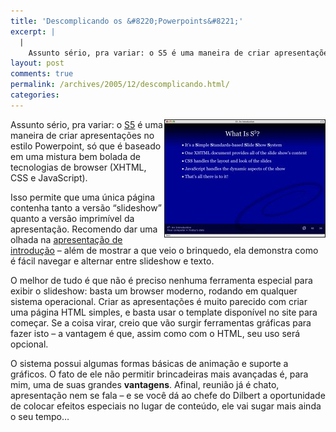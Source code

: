 ```yaml
---
title: 'Descomplicando os &#8220;Powerpoints&#8221;'
excerpt: |
  |
    Assunto sério, pra variar: o S5 é uma maneira de criar apresentações no estilo Powerpoint, só que é baseado em uma mistura bem bolada de tecnologias de browser (XHTML, CSS e JavaScript). Isso permite que uma única página contenha tanto...
layout: post
comments: true
permalink: /archives/2005/12/descomplicando.html/
categories:
---
```

<img title="s5.jpg" src="/archives/img/s5.jpg" width="256" height="187" align="right" style="margin-left:2px" border="1" />Assunto sério, pra variar: o [S5][1] é uma maneira de criar apresentações no estilo Powerpoint, só que é baseado em uma mistura bem bolada de tecnologias de browser (XHTML, CSS e JavaScript).

Isso permite que uma única página contenha tanto a versão &#8220;slideshow&#8221; quanto a versão imprimível da apresentação. Recomendo dar uma olhada na [apresentação de introdução][2] &#8211; além de mostrar a que veio o brinquedo, ela demonstra como é fácil navegar e alternar entre slideshow e texto.

O melhor de tudo é que não é preciso nenhuma ferramenta especial para exibir o slideshow: basta um browser moderno, rodando em qualquer sistema operacional. Criar as apresentações é muito parecido com criar uma página HTML simples, e basta usar o template disponível no site para começar. Se a coisa virar, creio que vão surgir ferramentas gráficas para fazer isto &#8211; a vantagem é que, assim como com o HTML, seu uso será opcional.

O sistema possui algumas formas básicas de animação e suporte a gráficos. O fato de ele não permitir brincadeiras mais avançadas é, para mim, uma de suas grandes **vantagens**. Afinal, reunião já é chato, apresentação nem se fala &#8211; e se você dá ao chefe do Dilbert a oportunidade de colocar efeitos especiais no lugar de conteúdo, ele vai sugar mais ainda o seu tempo&#8230;

 [1]: http://www.meyerweb.com/eric/tools/s5/
 [2]: http://www.meyerweb.com/eric/tools/s5/s5-intro.html
